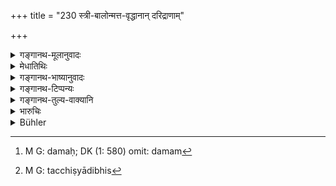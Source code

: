 +++
title = "230 स्त्री-बालोन्मत्त-वृद्धानान् दरिद्राणाम्"

+++

<details><summary>गङ्गानथ-मूलानुवादः</summary>

On women, boys, men out of their minds, the old, the poor and the sick, the king shall inflict punishment with creepers, barks, ropes and so forth.—(230)
</details>

<details><summary>मेधातिथिः</summary>

**दमम्**[^५८७] । कर्मकरणे ऽप्य् असमर्था दरिद्रा एव गृह्यन्ते । महापातकिनां साम्यात् तच्छिफादिभिस्[^५८८] ताडनम् । **शिफा** लता । **विदलं** वृक्षत्वक् ॥ ९.२३० ॥


[^५८८]:
     M G: tacchiṣyādibhis


[^५८७]:
     M G: damaḥ; DK (1: 580) omit: damam
</details>

<details><summary>गङ्गानथ-भाष्यानुवादः</summary>

‘*Punishment*’.—The persons meant, here are such poor people as are incapable of doing labour. As these would stand on the same footing as the ‘great sinners’, they shall be chastised with the creeper etc.

‘*Śiphā*’ is *creeper*, and ‘*vidala*’—*tree-bark*.—(230)
</details>

<details><summary>गङ्गानथ-टिप्पन्यः</summary>

This verse is quoted in *Vivādaratnākara* (p. 658), which adds that the term ‘*daridra*’ here stands for that impecunious person who is unable to render any compensatory service;—in *Parāśaramādhava* (Vyavahāra, p. 159);—and in *Vyavahāra-Bālambhaṭṭī* (p. 880).
</details>

<details><summary>गङ्गानथ-तुल्य-वाक्यानि</summary>

*Kātyāyana* (Vivādaratnākara, p. 655).—‘Untouchables, rogues and slaves,
those who have committed sins and those born of inverse marriages should suffer beating, and not monetary punishment.’
</details>

<details><summary>भारुचिः</summary>

विकर्मस्थानाम् एतद् अपराधानुरूपतः शिफादिभिस् ताडनम् । न पातकिनाम् अपि चापलता विज्ञेया ॥ ९.२३० ॥
</details>

<details><summary>Bühler</summary>

230	On women, infants, men of disordered mind, the poor and the sick, the king shall inflict punishment with a whip, a cane, or a rope and the like.
</details>
